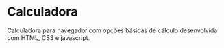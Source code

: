 # Calculadora
Calculadora para navegador com opções básicas de cálculo desenvolvida com HTML, CSS e javascript.
